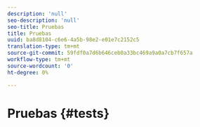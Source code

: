 ```yaml
---
description: 'null'
seo-description: 'null'
seo-title: Pruebas
title: Pruebas
uuid: ba8d8104-c6e6-4a5b-98e2-e01e7c2152c5
translation-type: tm+mt
source-git-commit: 59fdf0a7d6b646ceb0a33bc469a9a0a7cb7f657a
workflow-type: tm+mt
source-wordcount: '0'
ht-degree: 0%

---
```



# Pruebas {#tests}

